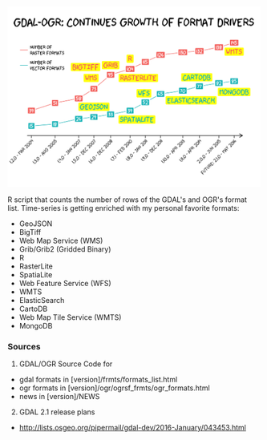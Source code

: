 ![time-series](time-series.png)

R script that counts the number of rows of the GDAL's and OGR's format list. Time-series is getting enriched with my personal favorite formats: 
- GeoJSON
- BigTiff
- Web Map Service (WMS)
- Grib/Grib2 (Gridded Binary)
- R
- RasterLite
- SpatiaLite
- Web Feature Service (WFS)
- WMTS
- ElasticSearch
- CartoDB
- Web Map Tile Service (WMTS)
- MongoDB

### Sources

1. GDAL/OGR Source Code for
  - gdal formats in [version]/frmts/formats_list.html
  - ogr formats in [version]/ogr/ogrsf_frmts/ogr_formats.html
  - news in [version]/NEWS
2. GDAL 2.1 release plans
  - http://lists.osgeo.org/pipermail/gdal-dev/2016-January/043453.html